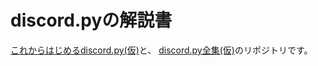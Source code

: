 # discord.pyの解説書
[これからはじめるdiscord.py(仮)](https://zenn.dev/yaakiyu_s/books/discord_py_starter)と、
[discord.py全集(仮)](https://zenn.dev/yaakiyu_s/books/discord_py_master)のリポジトリです。
